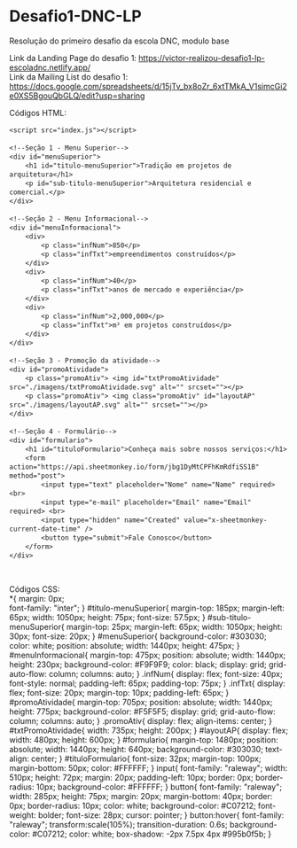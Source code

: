 # Desafio1-DNC-LP

 Resolução do primeiro desafio da escola DNC, modulo base

 Link da Landing Page do desafio 1: https://victor-realizou-desafio1-lp-escoladnc.netlify.app/ <br>
 Link da Mailing List do desafio 1: https://docs.google.com/spreadsheets/d/15jTv_bx8oZr_6xtTMkA_V1simcGi2e0XS5BgouQbGLQ/edit?usp=sharing
<br>


Códigos HTML: <br>
<!DOCTYPE html>
<html lang="pt-br">
<head>
    <meta charset="UTF-8">
    <meta name="viewport" content="width=device-width, initial-scale=1.0">
    <link rel="preconnect" href="https://fonts.googleapis.com">
    <link rel="preconnect" href="https://fonts.gstatic.com" crossorigin>
    <link href="https://fonts.googleapis.com/css2?family=Inter:wght@100;200;300;400;500;600;700;800;900&display=swap" rel="stylesheet">
    <link rel="preconnect" href="https://fonts.googleapis.com">
    <link rel="preconnect" href="https://fonts.gstatic.com" crossorigin>
    <link href="https://fonts.googleapis.com/css2?family=Inter:wght@600;700;800;900&family=Raleway:wght@100;200;300;400;500;600;700&display=swap" rel="stylesheet">
    <link rel="stylesheet" href="style.css"></link>
    <title>Desafio1-DNC=LP</title>
</head>
<body>

    <script src="index.js"></script>
    
    <!--Seção 1 - Menu Superior-->
    <div id="menuSuperior">
        <h1 id="titulo-menuSuperior">Tradição em projetos de arquitetura</h1>
        <p id="sub-titulo-menuSuperior">Arquitetura residencial e comercial.</p>
    </div>

    <!--Seção 2 - Menu Informacional-->
    <div id="menuInformacional">
        <div>
            <p class="infNum">850</p>
            <p class="infTxt">empreendimentos construídos</p>
        </div>
        <div>
            <p class="infNum">40</p>    
            <p class="infTxt">anos de mercado e experiência</p>
        </div>
        <div>
            <p class="infNum">2,000,000</p>
            <p class="infTxt">m² em projetos construídos</p>
        </div>
    </div>
    
    <!--Seção 3 - Promoção da atividade-->
    <div id="promoAtividade">
        <p class="promoAtiv"> <img id="txtPromoAtividade" src="./imagens/txtPromoAtividade.svg" alt="" srcset=""></p>
        <p class="promoAtiv"> <img class="promoAtiv" id="layoutAP" src="./imagens/layoutAP.svg" alt="" srcset=""></p>
    </div>

    <!--Seção 4 - Formulário-->
    <div id="formulario">
        <h1 id="tituloFormulario">Conheça mais sobre nossos serviços:</h1>
        <form action="https://api.sheetmonkey.io/form/jbg1DyMtCPFhKmRdfiSS1B" method="post">
            <input type="text" placeholder="Nome" name="Name" required> <br>
            <input type="e-mail" placeholder="Email" name="Email" required> <br>
            <input type="hidden" name="Created" value="x-sheetmonkey-current-date-time" />
            <button type="submit">Fale Conosco</button>
        </form>
    </div>
</body>
</html>
<br>


Códigos CSS:<br>
*{
    margin: 0px;   
    font-family: "inter";
}
#titulo-menuSuperior{
    margin-top: 185px;
    margin-left: 65px;
    width: 1050px;
    height: 75px;
    font-size: 57.5px;
}
#sub-titulo-menuSuperior{
    margin-top: 25px;
    margin-left: 65px;
    width: 1050px;
    height: 30px;
    font-size: 20px;
}
#menuSuperior{
    background-color: #303030;
    color: white;
    position: absolute;
    width: 1440px;
    height: 475px;
}
#menuInformacional{
    margin-top: 475px;
    position: absolute;
    width: 1440px;
    height: 230px;
    background-color: #F9F9F9;
    color: black;
    display: grid;
    grid-auto-flow: column;
    columns: auto;
}
.infNum{
    display: flex;
    font-size: 40px;
    font-style: normal;
    padding-left: 65px;
    padding-top: 75px;
}
.infTxt{
    display: flex;
    font-size: 20px;
    margin-top: 10px;
    padding-left: 65px;
}
#promoAtividade{
    margin-top: 705px;
    position: absolute;
    width: 1440px;
    height: 775px;
    background-color: #F5F5F5;
    display: grid;
    grid-auto-flow: column;
    columns: auto;
}
.promoAtiv{
    display: flex;
    align-items: center;
}
#txtPromoAtividade{
    width: 735px;
    height: 200px;
}
#layoutAP{
    display: flex;
    width: 480px;
    height: 600px;
}
#formulario{
    margin-top: 1480px;
    position: absolute;
    width: 1440px;
    height: 640px;
    background-color: #303030;
    text-align: center;
}
#tituloFormulario{
    font-size: 32px;
    margin-top: 100px;
    margin-bottom: 50px;
    color: #FFFFFF;
}
input{
    font-family: "raleway";
    width: 510px;
    height: 72px;
    margin: 20px;
    padding-left: 10px;
    border: 0px;
    border-radius: 10px;
    background-color: #FFFFFF;
}
button{
    font-family: "raleway";
    width: 285px;
    height: 75px;
    margin: 20px;
    margin-bottom: 40px;
    border: 0px;
    border-radius: 10px;
    color: white;
    background-color: #C07212;
    font-weight: bolder;
    font-size: 28px;
    cursor: pointer;
}
button:hover{
    font-family: "raleway";
    transform:scale(105%);
    transition-duration: 0.6s;
    background-color: #C07212;
    color: white;
    box-shadow: -2px 7.5px 4px #995b0f5b;
}
<br>
